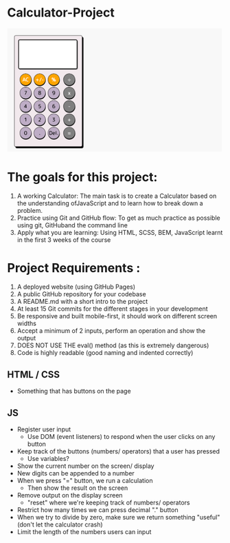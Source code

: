 # Calculator-Project

<img src="./calculator-preview.svg" width="500"/>

# The goals for this project:

1.  A working Calculator:
    The main task is to create a Calculator based on the understanding ofJavaScript and to learn how to break down a problem.
2.  Practice using Git and GitHub flow:
    To get as much practice as possible using git, GitHuband the command line
3.  Apply what you are learning:
    Using HTML, SCSS, BEM, JavaScript learnt in the first 3 weeks of the course

# Project Requirements :

1.  A deployed website (using GitHub Pages)
2.  A public GitHub repository for your codebase
3.  A
    README.md
    with a short intro to the project
4.  At least 15 Git commits for the different stages in your development
5.  Be responsive and built mobile-first, it should work on different screen widths
6.  Accept a minimum of 2 inputs, perform an operation and show the output
7.  DOES NOT USE THE eval() method (as this is extremely dangerous)
8.  Code is highly readable (good naming and indented correctly)

## HTML / CSS

- Something that has buttons on the page

## JS

- Register user input
  - Use DOM (event listeners) to respond when the user clicks on any button
- Keep track of the buttons (numbers/ operators) that a user has pressed
  - Use variables?
- Show the current number on the screen/ display
- New digits can be appended to a number
- When we press "=" button, we run a calculation
  - Then show the result on the screen
- Remove output on the display screen
  - "reset" where we're keeping track of numbers/ operators
- Restrict how many times we can press decimal "." button
- When we try to divide by zero, make sure we return something "useful" (don't let the calculator crash)
- Limit the length of the numbers users can input
